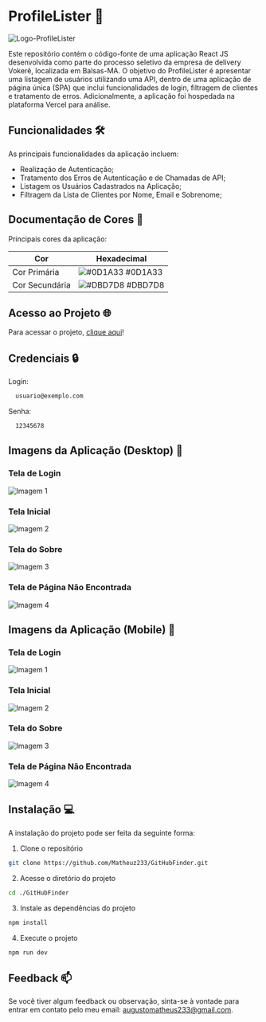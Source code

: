 # ProfileLister 👥

![Logo-ProfileLister](https://github.com/Matheuz233/ProfileLister2/assets/138679799/28bedaf6-0841-4432-878b-728b1e1e5a9b)

Este repositório contém o código-fonte de uma aplicação React JS desenvolvida como parte do processo seletivo da empresa de delivery Vokerê, localizada em Balsas-MA. O objetivo do ProfileLister é apresentar uma listagem de usuários utilizando uma API, dentro de uma aplicação de página única (SPA) que inclui funcionalidades de login, filtragem de clientes e tratamento de erros. Adicionalmente, a aplicação foi hospedada na plataforma Vercel para análise.


## Funcionalidades 🛠️

As principais funcionalidades da aplicação incluem:

- Realização de Autenticação;
- Tratamento dos Erros de Autenticação e de Chamadas de API;
- Listagem os Usuários Cadastrados na Aplicação;
- Filtragem da Lista de Clientes por Nome, Email e Sobrenome;

## Documentação de Cores 🎨

Principais cores da aplicação:

| Cor               | Hexadecimal                                                 |
| ----------------- | --------------------------------------------------------------- |
| Cor Primária| ![#0D1A33](https://via.placeholder.com/10/0D1A33?text=+) #0D1A33  |
| Cor Secundária| ![#DBD7D8](https://via.placeholder.com/10/DBD7D8?text=+) #DBD7D8 |

## Acesso ao Projeto 🌐

Para acessar o projeto, [clique aqui](https://profile-lister-axx7rdh5t.vercel.app/)!


## Credenciais 🔒

Login:

```bash
  usuario@exemplo.com
```

Senha:
```bash
  12345678
```

## Imagens da Aplicação (Desktop) 📸

### Tela de Login
![Imagem 1](https://github.com/Matheuz233/ProfileLister2/assets/138679799/492c97dd-8c2c-4d88-9210-d0adf9d606c7)

### Tela Inicial
![Imagem 2](https://github.com/Matheuz233/ProfileLister2/assets/138679799/42429994-a829-4760-9046-99b81eeda41b)

### Tela do Sobre
![Imagem 3](https://github.com/Matheuz233/ProfileLister2/assets/138679799/ff6da4f1-243a-4568-b1c1-fe59a801bb95)

### Tela de Página Não Encontrada
![Imagem 4](https://github.com/Matheuz233/ProfileLister2/assets/138679799/561ccda3-6e85-4575-b98e-58ef45174398)

## Imagens da Aplicação (Mobile) 📸

### Tela de Login
![Imagem 1](https://github.com/Matheuz233/ProfileLister2/assets/138679799/02608788-0ac5-4f80-945d-1b81e45cbbe2)


### Tela Inicial
![Imagem 2](https://github.com/Matheuz233/ProfileLister2/assets/138679799/db0bccd5-6414-4087-a459-a7aa737241a5)


### Tela do Sobre
![Imagem 3](https://github.com/Matheuz233/ProfileLister2/assets/138679799/57c6253f-817d-43e6-8350-a5536dde9b3f)



### Tela de Página Não Encontrada
![Imagem 4](https://github.com/Matheuz233/ProfileLister2/assets/138679799/382ebde8-7205-49c7-bd8c-37b7a16440df)


## Instalação 💻

A instalação do projeto pode ser feita da seguinte forma:

1. Clone o repositório

```bash
git clone https://github.com/Matheuz233/GitHubFinder.git
```

2. Acesse o diretório do projeto

```bash
cd ./GitHubFinder
```

3. Instale as dependências do projeto

```bash
npm install
```

4. Execute o projeto

```bash
npm run dev
```

## Feedback 📫

Se você tiver algum feedback ou observação, sinta-se à vontade para entrar em contato pelo meu email: augustomatheus233@gmail.com.

